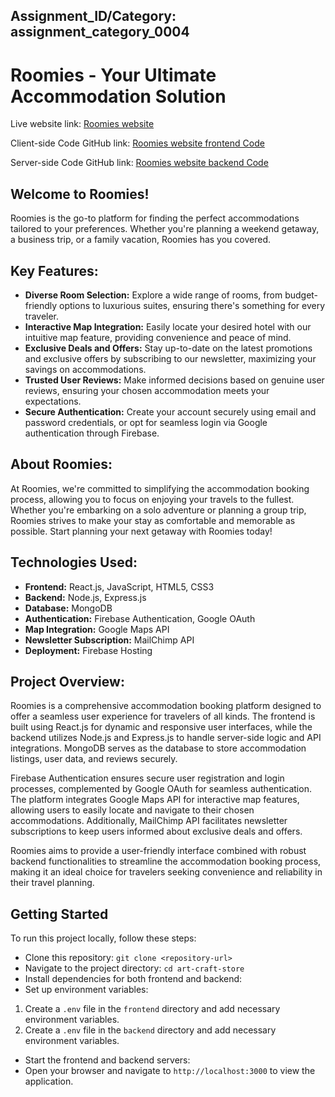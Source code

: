 ## Assignment_ID/Category: assignment_category_0004

# Roomies - Your Ultimate Accommodation Solution

Live website link: [Roomies website](https://hotel-booking-platform-2229c.web.app/)

Client-side Code GitHub link: [Roomies website frontend Code](https://github.com/Porgramming-Hero-web-course/b9a11-client-side-alaminshojib)

Server-side Code GitHub link: [Roomies website backend Code](https://github.com/Porgramming-Hero-web-course/b9a11-server-side-alaminshojib)

## Welcome to Roomies!

Roomies is the go-to platform for finding the perfect accommodations tailored to your preferences. Whether you're planning a weekend getaway, a business trip, or a family vacation, Roomies has you covered.

## Key Features:

- **Diverse Room Selection:** Explore a wide range of rooms, from budget-friendly options to luxurious suites, ensuring there's something for every traveler.
- **Interactive Map Integration:** Easily locate your desired hotel with our intuitive map feature, providing convenience and peace of mind.
- **Exclusive Deals and Offers:** Stay up-to-date on the latest promotions and exclusive offers by subscribing to our newsletter, maximizing your savings on accommodations.
- **Trusted User Reviews:** Make informed decisions based on genuine user reviews, ensuring your chosen accommodation meets your expectations.
- **Secure Authentication:** Create your account securely using email and password credentials, or opt for seamless login via Google authentication through Firebase.

## About Roomies:

At Roomies, we're committed to simplifying the accommodation booking process, allowing you to focus on enjoying your travels to the fullest. Whether you're embarking on a solo adventure or planning a group trip, Roomies strives to make your stay as comfortable and memorable as possible. Start planning your next getaway with Roomies today!

## Technologies Used:

- **Frontend:** React.js, JavaScript, HTML5, CSS3
- **Backend:** Node.js, Express.js
- **Database:** MongoDB
- **Authentication:** Firebase Authentication, Google OAuth
- **Map Integration:** Google Maps API
- **Newsletter Subscription:** MailChimp API
- **Deployment:** Firebase Hosting

## Project Overview:

Roomies is a comprehensive accommodation booking platform designed to offer a seamless user experience for travelers of all kinds. The frontend is built using React.js for dynamic and responsive user interfaces, while the backend utilizes Node.js and Express.js to handle server-side logic and API integrations. MongoDB serves as the database to store accommodation listings, user data, and reviews securely.

Firebase Authentication ensures secure user registration and login processes, complemented by Google OAuth for seamless authentication. The platform integrates Google Maps API for interactive map features, allowing users to easily locate and navigate to their chosen accommodations. Additionally, MailChimp API facilitates newsletter subscriptions to keep users informed about exclusive deals and offers.

Roomies aims to provide a user-friendly interface combined with robust backend functionalities to streamline the accommodation booking process, making it an ideal choice for travelers seeking convenience and reliability in their travel planning.


## Getting Started

To run this project locally, follow these steps:

- Clone this repository: `git clone <repository-url>`
- Navigate to the project directory: `cd art-craft-store`
- Install dependencies for both frontend and backend:
- Set up environment variables:
1. Create a `.env` file in the `frontend` directory and add necessary environment variables.
2. Create a `.env` file in the `backend` directory and add necessary environment variables.
- Start the frontend and backend servers:
- Open your browser and navigate to `http://localhost:3000` to view the application.
